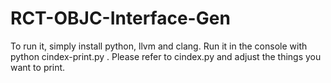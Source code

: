 # RCT-OBJC-Interface-Gen

To run it, simply install python, llvm and clang. Run it in the console with python cindex-print.py <filename>. Please refer to cindex.py and adjust the things you want to print.
